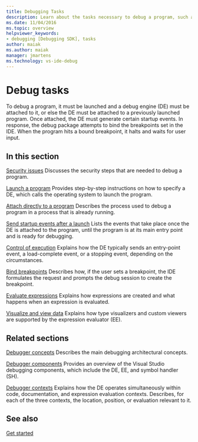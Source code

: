 ```yaml
---
title: Debugging Tasks
description: Learn about the tasks necessary to debug a program, such as attaching it to a debug engine, generating startup events, and hitting breakpoints.
ms.date: 11/04/2016
ms.topic: overview
helpviewer_keywords:
- debugging [Debugging SDK], tasks
author: maiak
ms.author: maiak
manager: jmartens
ms.technology: vs-ide-debug
---
```

# Debug tasks

To debug a program, it must be launched and a debug engine (DE) must be attached to it, or else the DE must be attached to a previously launched program. Once attached, the DE must generate certain startup events. In response, the debug package attempts to bind the breakpoints set in the IDE. When the program hits a bound breakpoint, it halts and waits for user input.

## In this section
 [Security issues](../../extensibility/debugger/security-issues.md)
 Discusses the security steps that are needed to debug a program.

 [Launch a program](../../extensibility/debugger/launching-a-program.md)
 Provides step-by-step instructions on how to specify a DE, which calls the operating system to launch the program.

 [Attach directly to a program](../../extensibility/debugger/attaching-directly-to-a-program.md)
 Describes the process used to debug a program in a process that is already running.

 [Send startup events after a launch](../../extensibility/debugger/sending-startup-events-after-a-launch.md)
 Lists the events that take place once the DE is attached to the program, until the program is at its main entry point and is ready for debugging.

 [Control of execution](../../extensibility/debugger/control-of-execution.md)
 Explains how the DE typically sends an entry-point event, a load-complete event, or a stopping event, depending on the circumstances.

 [Bind breakpoints](../../extensibility/debugger/binding-breakpoints.md)
 Describes how, if the user sets a breakpoint, the IDE formulates the request and prompts the debug session to create the breakpoint.

 [Evaluate expressions](../../extensibility/debugger/evaluating-expressions.md)
 Explains how expressions are created and what happens when an expression is evaluated.

 [Visualize and view data](../../extensibility/debugger/visualizing-and-viewing-data.md)
 Explains how type visualizers and custom viewers are supported by the expression evaluator (EE).

## Related sections
 [Debugger concepts](../../extensibility/debugger/debugger-concepts.md)
 Describes the main debugging architectural concepts.

 [Debugger components](../../extensibility/debugger/debugger-components.md)
 Provides an overview of the Visual Studio debugging components, which include the DE, EE, and symbol handler (SH).

 [Debugger contexts](../../extensibility/debugger/debugger-contexts.md)
 Explains how the DE operates simultaneously within code, documentation, and expression evaluation contexts. Describes, for each of the three contexts, the location, position, or evaluation relevant to it.

## See also
 [Get started](../../extensibility/debugger/getting-started-with-debugger-extensibility.md)
